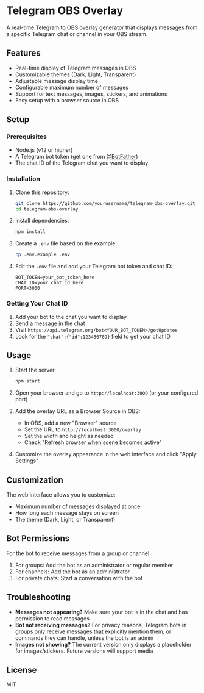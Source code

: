 # Telegram OBS Overlay

A real-time Telegram to OBS overlay generator that displays messages from a specific Telegram chat or channel in your OBS stream.

## Features

- Real-time display of Telegram messages in OBS
- Customizable themes (Dark, Light, Transparent)
- Adjustable message display time
- Configurable maximum number of messages
- Support for text messages, images, stickers, and animations
- Easy setup with a browser source in OBS

## Setup

### Prerequisites

- Node.js (v12 or higher)
- A Telegram bot token (get one from [@BotFather](https://t.me/botfather))
- The chat ID of the Telegram chat you want to display

### Installation

1. Clone this repository:

   ```bash
   git clone https://github.com/yourusername/telegram-obs-overlay.git
   cd telegram-obs-overlay
   ```

2. Install dependencies:

   ```bash
   npm install
   ```

3. Create a `.env` file based on the example:

   ```bash
   cp .env.example .env
   ```

4. Edit the `.env` file and add your Telegram bot token and chat ID:
   ```
   BOT_TOKEN=your_bot_token_here
   CHAT_ID=your_chat_id_here
   PORT=3000
   ```

### Getting Your Chat ID

1. Add your bot to the chat you want to display
2. Send a message in the chat
3. Visit `https://api.telegram.org/bot<YOUR_BOT_TOKEN>/getUpdates`
4. Look for the `"chat":{"id":123456789}` field to get your chat ID

## Usage

1. Start the server:

   ```bash
   npm start
   ```

2. Open your browser and go to `http://localhost:3000` (or your configured port)

3. Add the overlay URL as a Browser Source in OBS:

   - In OBS, add a new "Browser" source
   - Set the URL to `http://localhost:3000/overlay`
   - Set the width and height as needed
   - Check "Refresh browser when scene becomes active"

4. Customize the overlay appearance in the web interface and click "Apply Settings"

## Customization

The web interface allows you to customize:

- Maximum number of messages displayed at once
- How long each message stays on screen
- The theme (Dark, Light, or Transparent)

## Bot Permissions

For the bot to receive messages from a group or channel:

1. For groups: Add the bot as an administrator or regular member
2. For channels: Add the bot as an administrator
3. For private chats: Start a conversation with the bot

## Troubleshooting

- **Messages not appearing?** Make sure your bot is in the chat and has permission to read messages
- **Bot not receiving messages?** For privacy reasons, Telegram bots in groups only receive messages that explicitly mention them, or commands they can handle, unless the bot is an admin
- **Images not showing?** The current version only displays a placeholder for images/stickers. Future versions will support media

## License

MIT
